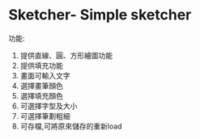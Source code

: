 # Sketcher- Simple sketcher

功能:
1. 提供直線、圓、方形繪圖功能
2. 提供填充功能
3. 畫面可輸入文字
4. 選擇畫筆顏色
5. 選擇填充顏色
6. 可選擇字型及大小
7. 可選擇筆劃粗細
8. 可存檔,可將原來儲存的重新load

